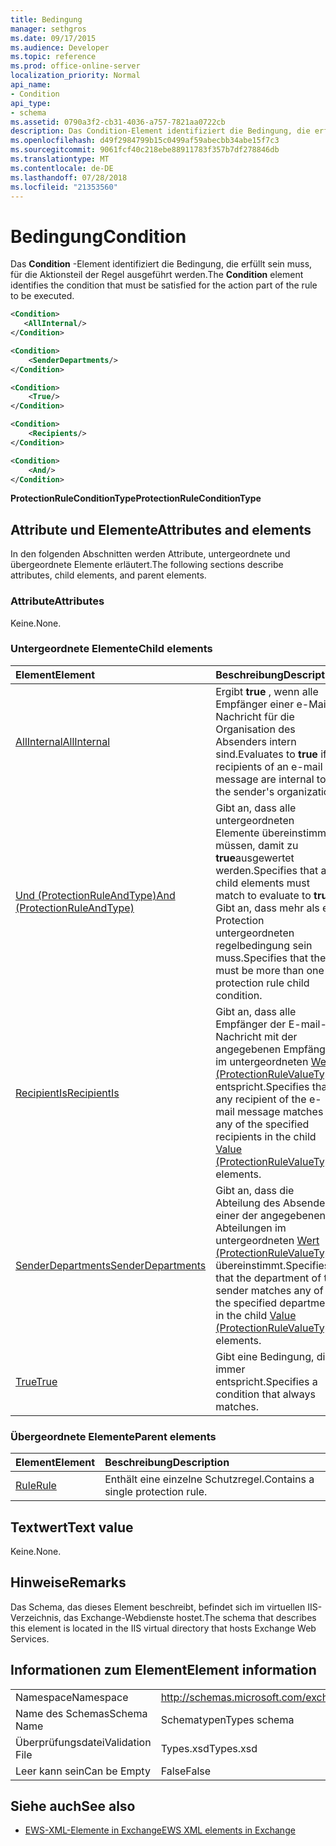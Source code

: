 ```yaml
---
title: Bedingung
manager: sethgros
ms.date: 09/17/2015
ms.audience: Developer
ms.topic: reference
ms.prod: office-online-server
localization_priority: Normal
api_name:
- Condition
api_type:
- schema
ms.assetid: 0790a3f2-cb31-4036-a757-7821aa0722cb
description: Das Condition-Element identifiziert die Bedingung, die erfüllt sein muss, für die Aktionsteil der Regel ausgeführt werden.
ms.openlocfilehash: d49f2984799b15c0499af59abecbb34abe15f7c3
ms.sourcegitcommit: 9061fcf40c218ebe88911783f357b7df278846db
ms.translationtype: MT
ms.contentlocale: de-DE
ms.lasthandoff: 07/28/2018
ms.locfileid: "21353560"
---
```

# <a name="condition"></a><span data-ttu-id="94787-103">Bedingung</span><span class="sxs-lookup"><span data-stu-id="94787-103">Condition</span></span>

<span data-ttu-id="94787-104">Das **Condition** -Element identifiziert die Bedingung, die erfüllt sein muss, für die Aktionsteil der Regel ausgeführt werden.</span><span class="sxs-lookup"><span data-stu-id="94787-104">The **Condition** element identifies the condition that must be satisfied for the action part of the rule to be executed.</span></span> 
  
```xml
<Condition>
   <AllInternal/>
</Condition>
```

```xml
<Condition> 
    <SenderDepartments/> 
</Condition>
```

```xml
<Condition> 
    <True/> 
</Condition>
```

```xml
<Condition> 
    <Recipients/> 
</Condition>
```

```xml
<Condition> 
    <And/> 
</Condition>
```

<span data-ttu-id="94787-105">**ProtectionRuleConditionType**</span><span class="sxs-lookup"><span data-stu-id="94787-105">**ProtectionRuleConditionType**</span></span>

## <a name="attributes-and-elements"></a><span data-ttu-id="94787-106">Attribute und Elemente</span><span class="sxs-lookup"><span data-stu-id="94787-106">Attributes and elements</span></span>

<span data-ttu-id="94787-107">In den folgenden Abschnitten werden Attribute, untergeordnete und übergeordnete Elemente erläutert.</span><span class="sxs-lookup"><span data-stu-id="94787-107">The following sections describe attributes, child elements, and parent elements.</span></span>
  
### <a name="attributes"></a><span data-ttu-id="94787-108">Attribute</span><span class="sxs-lookup"><span data-stu-id="94787-108">Attributes</span></span>

<span data-ttu-id="94787-109">Keine.</span><span class="sxs-lookup"><span data-stu-id="94787-109">None.</span></span>
  
### <a name="child-elements"></a><span data-ttu-id="94787-110">Untergeordnete Elemente</span><span class="sxs-lookup"><span data-stu-id="94787-110">Child elements</span></span>

|<span data-ttu-id="94787-111">**Element**</span><span class="sxs-lookup"><span data-stu-id="94787-111">**Element**</span></span>|<span data-ttu-id="94787-112">**Beschreibung**</span><span class="sxs-lookup"><span data-stu-id="94787-112">**Description**</span></span>|
|:-----|:-----|
|[<span data-ttu-id="94787-113">AllInternal</span><span class="sxs-lookup"><span data-stu-id="94787-113">AllInternal</span></span>](allinternal.md) <br/> |<span data-ttu-id="94787-114">Ergibt **true** , wenn alle Empfänger einer e-Mail-Nachricht für die Organisation des Absenders intern sind.</span><span class="sxs-lookup"><span data-stu-id="94787-114">Evaluates to **true** if all recipients of an e-mail message are internal to the sender's organization.</span></span>  <br/> |
|[<span data-ttu-id="94787-115">Und (ProtectionRuleAndType)</span><span class="sxs-lookup"><span data-stu-id="94787-115">And (ProtectionRuleAndType)</span></span>](and-protectionruleandtype.md) <br/> |<span data-ttu-id="94787-116">Gibt an, dass alle untergeordneten Elemente übereinstimmen müssen, damit zu **true**ausgewertet werden.</span><span class="sxs-lookup"><span data-stu-id="94787-116">Specifies that all child elements must match to evaluate to **true**.</span></span> <span data-ttu-id="94787-117">Gibt an, dass mehr als ein Protection untergeordneten regelbedingung sein muss.</span><span class="sxs-lookup"><span data-stu-id="94787-117">Specifies that there must be more than one protection rule child condition.</span></span>  <br/> |
|[<span data-ttu-id="94787-118">RecipientIs</span><span class="sxs-lookup"><span data-stu-id="94787-118">RecipientIs</span></span>](recipientis.md) <br/> |<span data-ttu-id="94787-119">Gibt an, dass alle Empfänger der E-mail-Nachricht mit der angegebenen Empfänger im untergeordneten [Wert (ProtectionRuleValueType)](value-protectionrulevaluetype.md) entspricht.</span><span class="sxs-lookup"><span data-stu-id="94787-119">Specifies that any recipient of the e-mail message matches any of the specified recipients in the child [Value (ProtectionRuleValueType)](value-protectionrulevaluetype.md) elements.</span></span>  <br/> |
|[<span data-ttu-id="94787-120">SenderDepartments</span><span class="sxs-lookup"><span data-stu-id="94787-120">SenderDepartments</span></span>](senderdepartments.md) <br/> |<span data-ttu-id="94787-121">Gibt an, dass die Abteilung des Absenders einer der angegebenen Abteilungen im untergeordneten [Wert (ProtectionRuleValueType)](value-protectionrulevaluetype.md) übereinstimmt.</span><span class="sxs-lookup"><span data-stu-id="94787-121">Specifies that the department of the sender matches any of the specified departments in the child [Value (ProtectionRuleValueType)](value-protectionrulevaluetype.md) elements.</span></span>  <br/> |
|[<span data-ttu-id="94787-122">True</span><span class="sxs-lookup"><span data-stu-id="94787-122">True</span></span>](true.md) <br/> |<span data-ttu-id="94787-123">Gibt eine Bedingung, die immer entspricht.</span><span class="sxs-lookup"><span data-stu-id="94787-123">Specifies a condition that always matches.</span></span>  <br/> |
   
### <a name="parent-elements"></a><span data-ttu-id="94787-124">Übergeordnete Elemente</span><span class="sxs-lookup"><span data-stu-id="94787-124">Parent elements</span></span>

|<span data-ttu-id="94787-125">**Element**</span><span class="sxs-lookup"><span data-stu-id="94787-125">**Element**</span></span>|<span data-ttu-id="94787-126">**Beschreibung**</span><span class="sxs-lookup"><span data-stu-id="94787-126">**Description**</span></span>|
|:-----|:-----|
|[<span data-ttu-id="94787-127">Rule</span><span class="sxs-lookup"><span data-stu-id="94787-127">Rule</span></span>](rule.md) <br/> |<span data-ttu-id="94787-128">Enthält eine einzelne Schutzregel.</span><span class="sxs-lookup"><span data-stu-id="94787-128">Contains a single protection rule.</span></span>  <br/> |
   
## <a name="text-value"></a><span data-ttu-id="94787-129">Textwert</span><span class="sxs-lookup"><span data-stu-id="94787-129">Text value</span></span>

<span data-ttu-id="94787-130">Keine.</span><span class="sxs-lookup"><span data-stu-id="94787-130">None.</span></span>
  
## <a name="remarks"></a><span data-ttu-id="94787-131">Hinweise</span><span class="sxs-lookup"><span data-stu-id="94787-131">Remarks</span></span>

<span data-ttu-id="94787-132">Das Schema, das dieses Element beschreibt, befindet sich im virtuellen IIS-Verzeichnis, das Exchange-Webdienste hostet.</span><span class="sxs-lookup"><span data-stu-id="94787-132">The schema that describes this element is located in the IIS virtual directory that hosts Exchange Web Services.</span></span>
  
## <a name="element-information"></a><span data-ttu-id="94787-133">Informationen zum Element</span><span class="sxs-lookup"><span data-stu-id="94787-133">Element information</span></span>

|||
|:-----|:-----|
|<span data-ttu-id="94787-134">Namespace</span><span class="sxs-lookup"><span data-stu-id="94787-134">Namespace</span></span>  <br/> |http://schemas.microsoft.com/exchange/services/2006/types  <br/> |
|<span data-ttu-id="94787-135">Name des Schemas</span><span class="sxs-lookup"><span data-stu-id="94787-135">Schema Name</span></span>  <br/> |<span data-ttu-id="94787-136">Schematypen</span><span class="sxs-lookup"><span data-stu-id="94787-136">Types schema</span></span>  <br/> |
|<span data-ttu-id="94787-137">Überprüfungsdatei</span><span class="sxs-lookup"><span data-stu-id="94787-137">Validation File</span></span>  <br/> |<span data-ttu-id="94787-138">Types.xsd</span><span class="sxs-lookup"><span data-stu-id="94787-138">Types.xsd</span></span>  <br/> |
|<span data-ttu-id="94787-139">Leer kann sein</span><span class="sxs-lookup"><span data-stu-id="94787-139">Can be Empty</span></span>  <br/> |<span data-ttu-id="94787-140">False</span><span class="sxs-lookup"><span data-stu-id="94787-140">False</span></span>  <br/> |
   
## <a name="see-also"></a><span data-ttu-id="94787-141">Siehe auch</span><span class="sxs-lookup"><span data-stu-id="94787-141">See also</span></span>

- [<span data-ttu-id="94787-142">EWS-XML-Elemente in Exchange</span><span class="sxs-lookup"><span data-stu-id="94787-142">EWS XML elements in Exchange</span></span>](ews-xml-elements-in-exchange.md)

